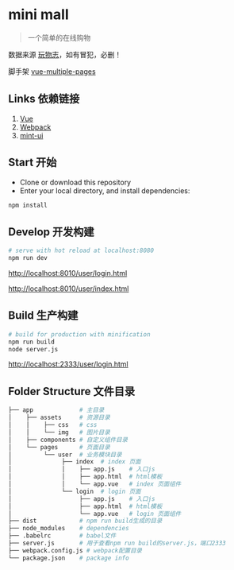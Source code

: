 # mini mall

>一个简单的在线购物

数据来源 [玩物志](https://ifanr.in)，如有冒犯，必删！

脚手架 [vue-multiple-pages](https://github.com/Plortinus/vue-multiple-pages)

## Links 依赖链接

1. [Vue](https://github.com/vuejs/vue)
2. [Webpack](https://github.com/webpack/webpack)
3. [mint-ui](https://github.com/ElemeFE/mint-ui)

## Start 开始

 - Clone or download this repository
 - Enter your local directory, and install dependencies:

``` bash
npm install
```

## Develop 开发构建

``` bash
# serve with hot reload at localhost:8080
npm run dev

```

[http://localhost:8010/user/login.html](http://localhost:8010/user/login.html)

[http://localhost:8010/user/index.html](http://localhost:8010/user/index.html)

## Build 生产构建

``` bash
# build for production with minification
npm run build
node server.js
```

[http://localhost:2333/user/login.html](http://localhost:2333/user/login.html)

## Folder Structure 文件目录

```bash
├── app             # 主目录
│    ├── assets     # 资源目录
│    │    ├── css   # css
│    │    └── img   # 图片目录
│    ├── components # 自定义组件目录
│    └── pages      # 页面目录
│         └── user  # 业务模块目录
│              ├── index  # index 页面
│              │    ├── app.js    # 入口js
│              │    ├── app.html  # html模板
│              │    └── app.vue   # index 页面组件
│              └── login  # login 页面
│                   ├── app.js    # 入口js
│                   ├── app.html  # html模板
│                   └── app.vue   # login 页面组件
├── dist            # npm run build生成的目录
├── node_modules    # dependencies
├── .babelrc        # babel文件
├── server.js       # 用于查看npm run build的server.js，端口2333
├── webpack.config.js # webpack配置目录
└── package.json    # package info
```
